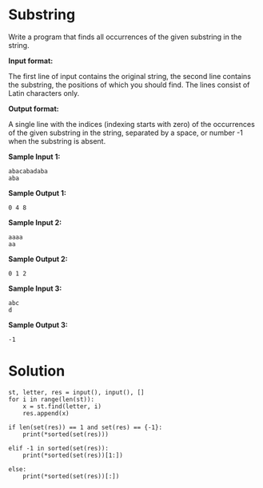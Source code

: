 # Substring

Write a program that finds all occurrences of the given substring in the string.

**Input format:**

The first line of input contains the original string, the second line contains the substring, the positions of which you should find. The lines consist of Latin characters only.

**Output format:**

A single line with the indices (indexing starts with zero) of the occurrences of the given substring in the string, separated by a space, or number -1 when the substring is absent.

**Sample Input 1:**
```
abacabadaba
aba
```
**Sample Output 1:**
```
0 4 8
```
**Sample Input 2:**
```
aaaa
aa
```
**Sample Output 2:**
```
0 1 2
```
**Sample Input 3:**
```
abc
d
```
**Sample Output 3:**
```
-1
```
# Solution
```
st, letter, res = input(), input(), []
for i in range(len(st)):
    x = st.find(letter, i)
    res.append(x)

if len(set(res)) == 1 and set(res) == {-1}:
    print(*sorted(set(res)))

elif -1 in sorted(set(res)):
    print(*sorted(set(res))[1:])

else:
    print(*sorted(set(res))[:])
```